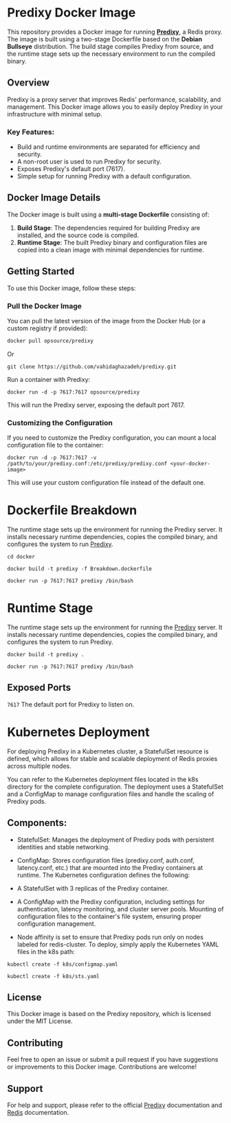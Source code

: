 # Predixy Docker Image

This repository provides a Docker image for running **[Predixy](https://github.com/joyieldInc/predixy)**, a Redis proxy. The image is built using a two-stage Dockerfile based on the **Debian Bullseye** distribution. The build stage compiles Predixy from source, and the runtime stage sets up the necessary environment to run the compiled binary.

## Overview

Predixy is a proxy server that improves Redis' performance, scalability, and management. This Docker image allows you to easily deploy Predixy in your infrastructure with minimal setup.

### Key Features:
- Build and runtime environments are separated for efficiency and security.
- A non-root user is used to run Predixy for security.
- Exposes Predixy's default port (7617).
- Simple setup for running Predixy with a default configuration.

## Docker Image Details

The Docker image is built using a **multi-stage Dockerfile** consisting of:
1. **Build Stage**: The dependencies required for building Predixy are installed, and the source code is compiled.
2. **Runtime Stage**: The built Predixy binary and configuration files are copied into a clean image with minimal dependencies for runtime.

## Getting Started

To use this Docker image, follow these steps:

### Pull the Docker Image
You can pull the latest version of the image from the Docker Hub (or a custom registry if provided):

```bash
docker pull opsource/predixy
```
Or 

```shell
git clone https://github.com/vahidaghazadeh/predixy.git
```

Run a container with Predixy:
```shell
docker run -d -p 7617:7617 opsource/predixy
```
This will run the Predixy server, exposing the default port 7617.

### Customizing the Configuration
If you need to customize the Predixy configuration, you can mount a local configuration file to the container:
```shell
docker run -d -p 7617:7617 -v /path/to/your/predixy.conf:/etc/predixy/predixy.conf <your-docker-image>
```
This will use your custom configuration file instead of the default one.

# Dockerfile Breakdown
The runtime stage sets up the environment for running the Predixy server. It installs necessary runtime dependencies, copies the compiled binary, and configures the system to run [Predixy](https://github.com/joyieldInc/predixy).
```shell
cd docker
```

```shell
docker build -t predixy -f Breakdown.dockerfile
```

```shell
docker run -p 7617:7617 predixy /bin/bash
```

# Runtime Stage
The runtime stage sets up the environment for running the [Predixy](https://github.com/joyieldInc/predixy) server. It installs necessary runtime dependencies, copies the compiled binary, and configures the system to run Predixy.

```shell
docker build -t predixy . 
```

```shell
docker run -p 7617:7617 predixy /bin/bash
```

## Exposed Ports
`7617` The default port for Predixy to listen on.

# Kubernetes Deployment
For deploying Predixy in a Kubernetes cluster, a StatefulSet resource is defined, which allows for stable and scalable deployment of Redis proxies across multiple nodes.

You can refer to the Kubernetes deployment files located in the k8s directory for the complete configuration. The deployment uses a StatefulSet and a ConfigMap to manage configuration files and handle the scaling of Predixy pods.

## Components:
- StatefulSet: Manages the deployment of Predixy pods with persistent identities and stable networking.
- ConfigMap: Stores configuration files (predixy.conf, auth.conf, latency.conf, etc.) that are mounted into the Predixy containers at runtime.
The Kubernetes configuration defines the following:

- A StatefulSet with 3 replicas of the Predixy container.
- A ConfigMap with the Predixy configuration, including settings for authentication, latency monitoring, and cluster server pools.
Mounting of configuration files to the container's file system, ensuring proper configuration management.
- Node affinity is set to ensure that Predixy pods run only on nodes labeled for redis-cluster.
To deploy, simply apply the Kubernetes YAML files in the k8s path:
```shell
kubectl create -f k8s/configmap.yaml
```
```shell
kubectl create -f k8s/sts.yaml
```

## License
This Docker image is based on the Predixy repository, which is licensed under the MIT License.

## Contributing
Feel free to open an issue or submit a pull request if you have suggestions or improvements to this Docker image. Contributions are welcome!

## Support
For help and support, please refer to the official [Predixy](https://github.com/joyieldInc/predixy) documentation and [Redis](https://redis.io/docs) documentation.

